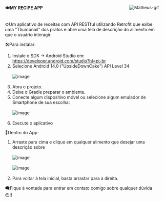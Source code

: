 <p align="left">
  <img align="right" alt="Matheus-gif" src="https://media.discordapp.net/attachments/782794257085366274/1342573771533586433/ezgif-3dee9b77489324.gif?ex=67ba20c2&is=67b8cf42&hm=55e7c9c3440ead62178ace8b0d0ba31262c6f45d80fb5e68ace37b6761bd84b8&=&width=180&height=180">
</p>

🍽️**MY RECIPE APP** <br><br>

⚙️Um aplicativo de receitas com API RESTful utilizando Retrofit que exibe uma "Thumbnail" dos pratos e abre uma tela de descrição do alimento em que o usuário interagir.

🛠️Para instalar:

  1. Instale o SDK -> Android Studio em: https://developer.android.com/studio?hl=pt-br
  2. Selecione Android 14.0 ("UpsideDownCake") API Level 34 <br><br>
  ![image](https://github.com/user-attachments/assets/f3f5f065-4e7b-4146-beaf-85e8c631adcb) <br><br>
  3. Abra o projeto.
  4. Deixe o Gradle preparar o ambiente.
  5. Conecte algum dispositivo móvel ou selecione algum emulador de Smartphone de sua escolha: <br><br>
  ![image](https://github.com/user-attachments/assets/82632e4d-2d22-44bb-8633-a035275e3d72) <br><br>
  6. Execute o aplicativo

📲Dentro do App:

  1. Arraste para cima e clique em qualquer alimento que desejar uma descrição sobre <br><br>
     ![image](https://github.com/user-attachments/assets/bfd19179-55b4-44a8-a184-ddd5daa6323d) <br><br>
     ![image](https://github.com/user-attachments/assets/9442925d-f320-4f13-97b7-62585f3c51d9) <br><br>
  2. Para voltar à tela inicial, basta arrastar para a direita.

🗨️Fique à vontade para entrar em contato comigo sobre qualquer dúvida😉!!


